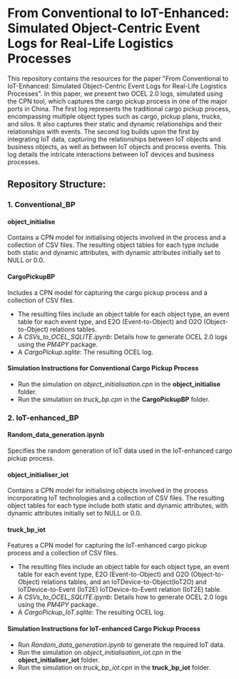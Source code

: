 # From Conventional to IoT-Enhanced: Simulated Object-Centric Event Logs for Real-Life Logistics Processes

This repository contains the resources for the paper "From Conventional to IoT-Enhanced: Simulated Object-Centric Event Logs for Real-Life Logistics Processes". In this paper, we present two OCEL 2.0 logs, simulated using the CPN tool, which captures the cargo pickup process in one of the major ports in China. The first log represents the traditional cargo pickup process, encompassing multiple object types such as cargo, pickup plans, trucks, and silos. It also captures their static and dynamic relationships and their relationships with events. The second log builds upon the first by integrating IoT data, capturing the relationships between IoT objects and business objects, as well as between IoT objects and process events. This log details the intricate interactions between IoT devices and business processes. 

## Repository Structure:
### 1. Conventional_BP
#### object_initialise
Contains a CPN model for initialising objects involved in the process and a collection of CSV files. The resulting object tables for each type include both static and dynamic attributes, with dynamic attributes initially set to NULL or 0.0.
#### CargoPickupBP
Includes a CPN model for capturing the cargo pickup process and a collection of CSV files.
  - The resulting files include an object table for each object type, an event table for each event type, and E2O (Event-to-Object) and O2O (Object-to-Object) relations tables.
  - A _CSVs_to_OCEL_SQLITE.ipynb_: Details how to generate OCEL 2.0 logs using the _PM4PY_ package.
  - A _CargoPickup.sqlite_: The resulting OCEL log.
    
#### Simulation Instructions for Conventional Cargo Pickup Process
- Run the simulation on _object_initialisation.cpn_ in the **object_initialise** folder.
- Run the simulation on _truck_bp.cpn_ in the **CargoPickupBP** folder.
  

### 2. IoT-enhanced_BP
#### Random_data_generation.ipynb
Specifies the random generation of IoT data used in the IoT-enhanced cargo pickup process.
#### object_initialiser_iot
Contains a CPN model for initialising objects involved in the process incorporating IoT technologies and a collection of CSV files. The resulting object tables for each type include both static and dynamic attributes, with dynamic attributes initially set to NULL or 0.0.
#### truck_bp_iot
Features a CPN model for capturing the IoT-enhanced cargo pickup process and a collection of CSV files.
  - The resulting files include an object table for each object type, an event table for each event type, E2O (Event-to-Object) and O2O (Object-to-Object) relations tables, and an IoTDevice-to-Object(IoT2O) and IoTDevice-to-Event (IoT2E) IoTDevice-to-Event relation (IoT2E) table.
  - A _CSVs_to_OCEL_SQLITE.ipynb_: Details how to generate OCEL 2.0 logs using the _PM4PY_ package..
  - A _CargoPickup_IoT.sqlite_: The resulting OCEL log.
 
#### Simulation Instructions for IoT-enhanced Cargo Pickup Process
- Run _Random_data_generation.ipynb_ to generate the required IoT data.
- Run the simulation on _object_initialisation_iot.cpn_ in the **object_initialiser_iot** folder.
- Run the simulation on _truck_bp_iot.cpn_ in the **truck_bp_iot** folder.
